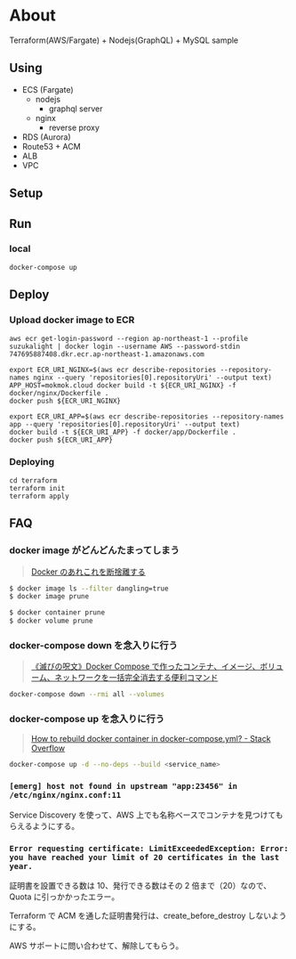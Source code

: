 # About

Terraform(AWS/Fargate) + Nodejs(GraphQL) + MySQL sample

## Using

- ECS (Fargate)
  - nodejs
    - graphql server
  - nginx
    - reverse proxy
- RDS (Aurora)
- Route53 + ACM
- ALB
- VPC

## Setup

## Run

### local

```
docker-compose up
```

## Deploy

### Upload docker image to ECR

```
aws ecr get-login-password --region ap-northeast-1 --profile suzukalight | docker login --username AWS --password-stdin 747695887408.dkr.ecr.ap-northeast-1.amazonaws.com

export ECR_URI_NGINX=$(aws ecr describe-repositories --repository-names nginx --query 'repositories[0].repositoryUri' --output text)
APP_HOST=mokmok.cloud docker build -t ${ECR_URI_NGINX} -f docker/nginx/Dockerfile .
docker push ${ECR_URI_NGINX}

export ECR_URI_APP=$(aws ecr describe-repositories --repository-names app --query 'repositories[0].repositoryUri' --output text)
docker build -t ${ECR_URI_APP} -f docker/app/Dockerfile .
docker push ${ECR_URI_APP}
```

### Deploying

```
cd terraform
terraform init
terraform apply
```

## FAQ

### docker image がどんどんたまってしまう

> [Docker のあれこれを断捨離する](https://qiita.com/ksato9700/items/b0075dc54dfffc64b999)

```bash
$ docker image ls --filter dangling=true
$ docker image prune
```

```bash
$ docker container prune
$ docker volume prune
```

### docker-compose down を念入りに行う

> [《滅びの呪文》Docker Compose で作ったコンテナ、イメージ、ボリューム、ネットワークを一括完全消去する便利コマンド](https://qiita.com/suin/items/19d65e191b96a0079417)

```bash
docker-compose down --rmi all --volumes
```

### docker-compose up を念入りに行う

> [How to rebuild docker container in docker\-compose\.yml? \- Stack Overflow](https://stackoverflow.com/questions/36884991/how-to-rebuild-docker-container-in-docker-compose-yml)

```bash
docker-compose up -d --no-deps --build <service_name>
```

### `[emerg] host not found in upstream "app:23456" in /etc/nginx/nginx.conf:11`

Service Discovery を使って、AWS 上でも名称ベースでコンテナを見つけてもらえるようにする。

### `Error requesting certificate: LimitExceededException: Error: you have reached your limit of 20 certificates in the last year.`

証明書を設置できる数は 10、発行できる数はその 2 倍まで（20）なので、Quota に引っかかったエラー。

Terraform で ACM を通した証明書発行は、create_before_destroy しないようにする。

AWS サポートに問い合わせて、解除してもらう。
